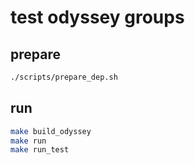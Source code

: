 # test odyssey groups
## prepare
```sh
./scripts/prepare_dep.sh
```
## run
```sh
make build_odyssey
make run
make run_test
```
